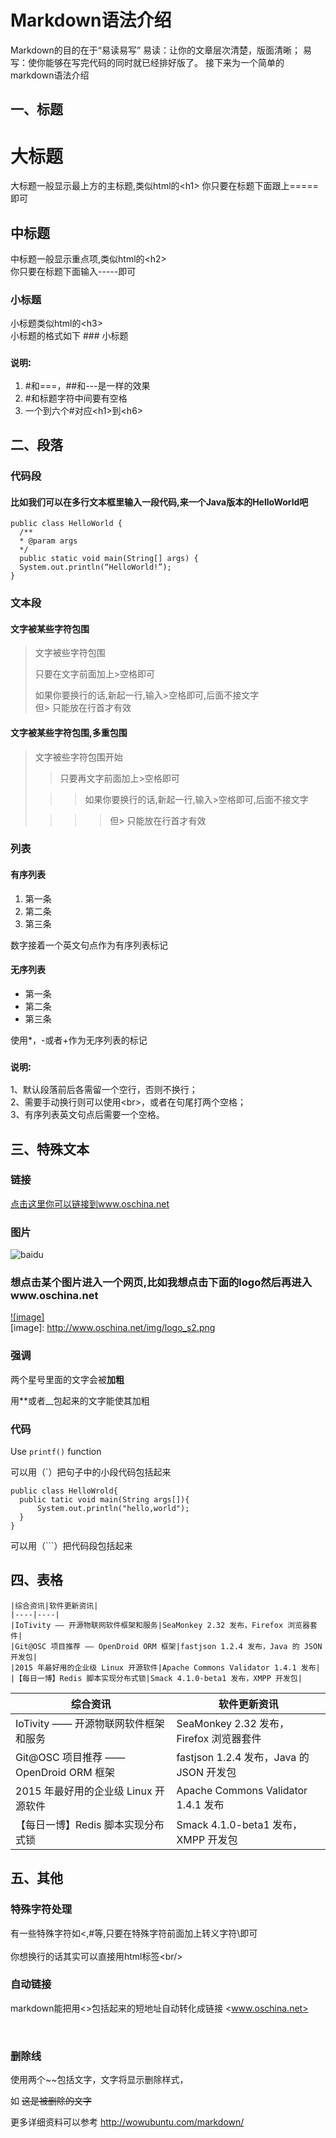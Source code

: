 Markdown语法介绍
===
Markdown的目的在于“易读易写”
易读：让你的文章层次清楚，版面清晰；
易写：使你能够在写完代码的同时就已经排好版了。
接下来为一个简单的markdown语法介绍

## 一、标题

大标题  
===================================  
  大标题一般显示最上方的主标题,类似html的\<h1\> 
  你只要在标题下面跟上=====即可  
    
中标题  
---
  中标题一般显示重点项,类似html的\<h2\>  
  你只要在标题下面输入-----即可  
    
### 小标题  

  小标题类似html的\<h3\>  
  小标题的格式如下 ### 小标题   
   
### `说明`:
  
  1. #和===，##和---是一样的效果<br>
  2. #和标题字符中间要有空格  
  3. 一个到六个#对应\<h1\>到\<h6\> 
  
## 二、段落

### 代码段
  
#### 比如我们可以在多行文本框里输入一段代码,来一个Java版本的HelloWorld吧  

    public class HelloWorld {  
      /**  
      * @param args  
      */  
      public static void main(String[] args) {  
      System.out.println(“HelloWorld!”);  
    }  

### 文本段

#### 文字被某些字符包围
> 文字被些字符包围  
>  
> 只要在文字前面加上>空格即可  
>  
> 如果你要换行的话,新起一行,输入>空格即可,后面不接文字  
> 但> 只能放在行首才有效  
  
#### 文字被某些字符包围,多重包围  
> 文字被些字符包围开始  
>  
> > 只要再文字前面加上>空格即可  
>  
>  > > 如果你要换行的话,新起一行,输入>空格即可,后面不接文字  
>  
> > > > 但> 只能放在行首才有效  

### 列表

#### 有序列表

1. 第一条
2. 第二条
3. 第三条

数字接着一个英文句点作为有序列表标记

#### 无序列表

* 第一条
* 第二条
* 第三条

使用*，-或者+作为无序列表的标记

### `说明`:
  1、默认段落前后各需留一个空行，否则不换行；<br>
  2、需要手动换行则可以使用\<br\>，或者在句尾打两个空格；<br>
  3、有序列表英文句点后需要一个空格。<br>

## 三、特殊文本

### 链接  

[点击这里你可以链接到www.oschina.net](http://www.oschina.net)<br />  
  
### 图片  
![baidu](http://www.oschina.net/img/logo_s2.png)  
  
### 想点击某个图片进入一个网页,比如我想点击下面的logo然后再进入www.oschina.net  
[![image]](http://www.oschina.net/)  
[image]: http://www.oschina.net/img/logo_s2.png  

### 强调

两个星号里面的文字会被**加粗**

用**或者__包起来的文字能使其加粗

### 代码

Use `printf()` function

可以用（`）把句子中的小段代码包括起来

```
public class HelloWrold{
  public tatic void main(String args[]){
      System.out.println("hello,world");
  }
}
```

可以用（```）把代码段包括起来
## 四、表格

```
|综合资讯|软件更新资讯|
|----|----|
|IoTivity —— 开源物联网软件框架和服务|SeaMonkey 2.32 发布，Firefox 浏览器套件|
|Git@OSC 项目推荐 —— OpenDroid ORM 框架|fastjson 1.2.4 发布，Java 的 JSON 开发包|
|2015 年最好用的企业级 Linux 开源软件|Apache Commons Validator 1.4.1 发布|
|【每日一博】Redis 脚本实现分布式锁|Smack 4.1.0-beta1 发布，XMPP 开发包|
```

|综合资讯|软件更新资讯|
|----|----|
|IoTivity —— 开源物联网软件框架和服务|SeaMonkey 2.32 发布，Firefox 浏览器套件|
|Git@OSC 项目推荐 —— OpenDroid ORM 框架|fastjson 1.2.4 发布，Java 的 JSON 开发包|
|2015 年最好用的企业级 Linux 开源软件|Apache Commons Validator 1.4.1 发布|
|【每日一博】Redis 脚本实现分布式锁|Smack 4.1.0-beta1 发布，XMPP 开发包|
## 五、其他

### 特殊字符处理  
有一些特殊字符如<,#等,只要在特殊字符前面加上转义字符\即可<br />  
你想换行的话其实可以直接用html标签\<br/\>  

### 自动链接

markdown能把用<>包括起来的短地址自动转化成链接
<www.oschina.net>

<br>

### 删除线

使用两个~~包括文字，文字将显示删除样式，

如 ~~这是被删除的文字~~

更多详细资料可以参考 <http://wowubuntu.com/markdown/>